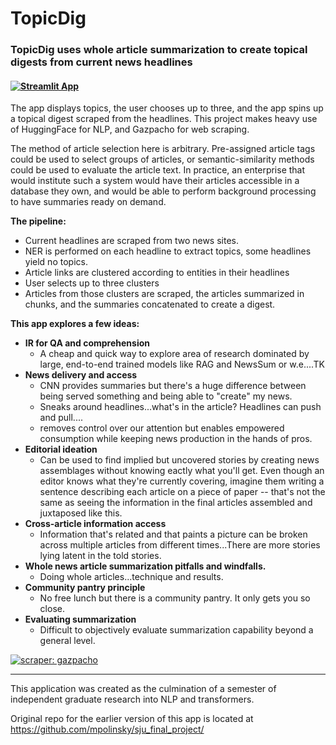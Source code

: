 # TopicDig

### TopicDig uses whole article summarization to create topical digests from current news headlines

#### [![Streamlit App](https://static.streamlit.io/badges/streamlit_badge_black_white.svg)](https://share.streamlit.io/mpolinsky/topicdig/main)

The app displays topics, the user chooses up to three, and the app spins up a topical digest scraped from the headlines.
This project makes heavy use of HuggingFace for NLP, and Gazpacho for web scraping.

The method of article selection here is arbitrary.  Pre-assigned article tags could be used to select groups of articles, or semantic-similarity methods could be used to evaluate the article text.  In practice, an enterprise that would institute such a system would have their articles accessible in a database they own, and would be able to perform background processing to have summaries ready on demand.

**The pipeline:**

* Current headlines are scraped from two news sites.
* NER is performed on each headline to extract topics, some headlines yield no topics.
* Article links are clustered according to entities in their headlines
* User selects up to three clusters
* Articles from those clusters are scraped, the articles summarized in chunks, and the summaries concatenated to create a digest.

**This app explores a few ideas:**

* **IR for QA and comprehension**
    * A cheap and quick way to explore area of research dominated by large, end-to-end trained models like RAG and NewsSum or w.e....TK
* **News delivery and access**
    * CNN provides summaries but there's a huge difference between being served something and being able to "create" my news. 
    * Sneaks around headlines...what's in the article?  Headlines can push and pull....
    * removes control over our attention but enables empowered consumption while keeping news production in the hands of pros.
* **Editorial ideation**
    * Can be used to find implied but uncovered stories by creating news assemblages without knowing eactly what you'll get.  Even though an editor knows what they're currently covering, imagine them writing a sentence describing each article on a piece of paper -- that's not the same as seeing the information in the final articles assembled and juxtaposed like this.  
* **Cross-article information access**
    * Information that's related and that paints a picture can be broken across multiple articles from different times...There are more stories lying latent in the told stories.
* **Whole news article summarization pitfalls and windfalls.**
    * Doing whole articles...technique and results.
* **Community pantry principle**
    * No free lunch but there is a community pantry.  It only gets you so close.
* **Evaluating summarization**
    * Difficult to objectively evaluate summarization capability beyond a general level.

[![scraper: gazpacho](https://img.shields.io/badge/scraper-gazpacho-C6422C)](https://github.com/maxhumber/gazpacho)

****

This application was created as the culmination of a semester of independent graduate research into NLP and transformers.

Original repo for the earlier version of this app is located at https://github.com/mpolinsky/sju_final_project/
